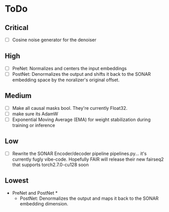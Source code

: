 # ToDo

## Critical

- [ ] Cosine noise generator for the denoiser

## High

- [ ] PreNet: Normalizes and centers the input embeddings
- [ ] PostNet: Denormalizes the output and shifts it back to the SONAR embedding space by the noralizer's original offset.

## Medium

- [ ] Make all causal masks bool. They're currently Float32.
- [ ] make sure its AdamW
- [ ] Exponential Moving Average (EMA) for weight stabilization during training or inference

## Low

- [ ] Rewrite the SONAR Encoder/decoder pipeline pipelines.py... it's currently fugly vibe-code. Hopefully FAIR will release their new fairseq2 that supports torch2.7.0-cu128 soon

## Lowest









* PreNet and PostNet
  * 
  * PostNet: Denormalizes the output and maps it back to the SONAR embedding dimension.